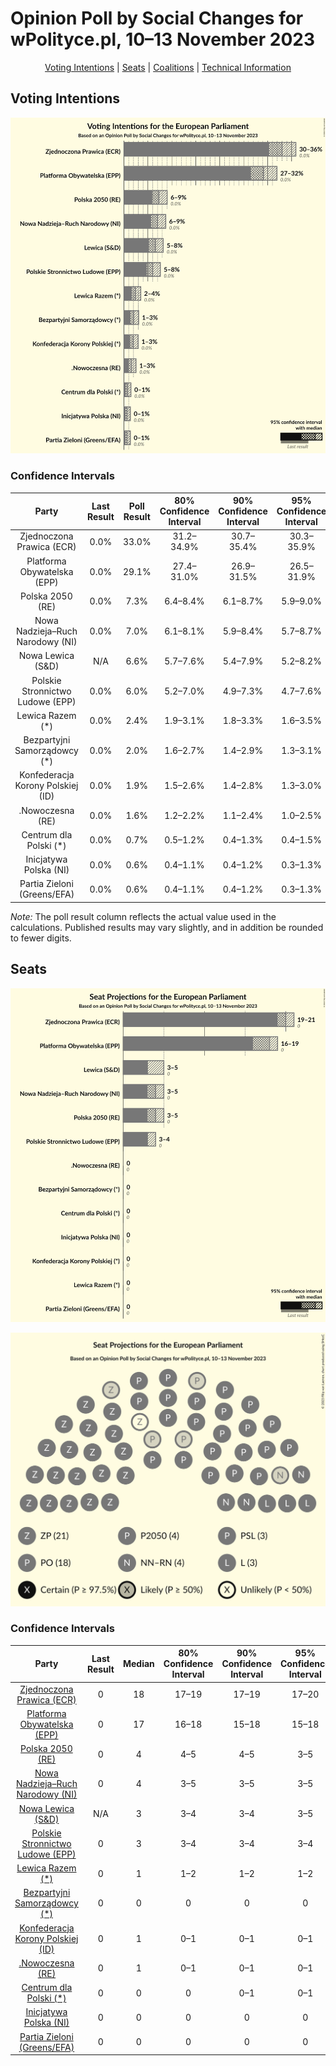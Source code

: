 # Opinion Poll by Social Changes for wPolityce.pl, 10–13 November 2023

<p align="center"><a href="#voting-intentions">Voting Intentions</a> | <a href="#seats">Seats</a> | <a href="#coalitions">Coalitions</a> | <a href="#technical-information">Technical Information</a></p>

## Voting Intentions

![Graph with voting intentions not yet produced](2023-11-13-SocialChanges.png "Voting Intentions")

### Confidence Intervals

| Party | Last Result | Poll Result | 80% Confidence Interval | 90% Confidence Interval | 95% Confidence Interval | 99% Confidence Interval |
|:-----:|:-----------:|:-----------:|:-----------------------:|:-----------------------:|:-----------------------:|:-----------------------:|
| Zjednoczona Prawica (ECR) | 0.0% | 33.0% | 31.2–34.9% |30.7–35.4% |30.3–35.9% |29.4–36.8% |
| Platforma Obywatelska (EPP) | 0.0% | 29.1% | 27.4–31.0% |26.9–31.5% |26.5–31.9% |25.7–32.8% |
| Polska 2050 (RE) | 0.0% | 7.3% | 6.4–8.4% |6.1–8.7% |5.9–9.0% |5.5–9.6% |
| Nowa Nadzieja–Ruch Narodowy (NI) | 0.0% | 7.0% | 6.1–8.1% |5.9–8.4% |5.7–8.7% |5.2–9.3% |
| Nowa Lewica (S&D) | N/A | 6.6% | 5.7–7.6% |5.4–7.9% |5.2–8.2% |4.8–8.7% |
| Polskie Stronnictwo Ludowe (EPP) | 0.0% | 6.0% | 5.2–7.0% |4.9–7.3% |4.7–7.6% |4.4–8.1% |
| Lewica Razem (*) | 0.0% | 2.4% | 1.9–3.1% |1.8–3.3% |1.6–3.5% |1.4–3.9% |
| Bezpartyjni Samorządowcy (*) | 0.0% | 2.0% | 1.6–2.7% |1.4–2.9% |1.3–3.1% |1.2–3.4% |
| Konfederacja Korony Polskiej (ID) | 0.0% | 1.9% | 1.5–2.6% |1.4–2.8% |1.3–3.0% |1.1–3.3% |
| .Nowoczesna (RE) | 0.0% | 1.6% | 1.2–2.2% |1.1–2.4% |1.0–2.5% |0.8–2.8% |
| Centrum dla Polski (*) | 0.0% | 0.7% | 0.5–1.2% |0.4–1.3% |0.4–1.5% |0.3–1.7% |
| Inicjatywa Polska (NI) | 0.0% | 0.6% | 0.4–1.1% |0.4–1.2% |0.3–1.3% |0.2–1.6% |
| Partia Zieloni (Greens/EFA) | 0.0% | 0.6% | 0.4–1.1% |0.4–1.2% |0.3–1.3% |0.2–1.6% |

*Note:* The poll result column reflects the actual value used in the calculations. Published results may vary slightly, and in addition be rounded to fewer digits.

## Seats

![Graph with seats not yet produced](2023-11-13-SocialChanges-seats.png "Seats")

![Graph with seating plan not yet produced](2023-11-13-SocialChanges-seating-plan.png "Seating Plan")

### Confidence Intervals

| Party | Last Result | Median | 80% Confidence Interval | 90% Confidence Interval | 95% Confidence Interval | 99% Confidence Interval |
|:-----:|:-----------:|:------:|:-----------------------:|:-----------------------:|:-----------------------:|:-----------------------:|
| <a href="#zjednoczona-prawica-(ecr)">Zjednoczona Prawica (ECR)</a> | 0 | 18 | 17–19 |17–19 |17–20 |16–20 |
| <a href="#platforma-obywatelska-(epp)">Platforma Obywatelska (EPP)</a> | 0 | 17 | 16–18 |15–18 |15–18 |15–19 |
| <a href="#polska-2050-(re)">Polska 2050 (RE)</a> | 0 | 4 | 4–5 |4–5 |3–5 |3–5 |
| <a href="#nowa-nadzieja–ruch-narodowy-(ni)">Nowa Nadzieja–Ruch Narodowy (NI)</a> | 0 | 4 | 3–5 |3–5 |3–5 |3–5 |
| <a href="#nowa-lewica-(s&d)">Nowa Lewica (S&D)</a> | N/A | 3 | 3–4 |3–4 |3–5 |3–5 |
| <a href="#polskie-stronnictwo-ludowe-(epp)">Polskie Stronnictwo Ludowe (EPP)</a> | 0 | 3 | 3–4 |3–4 |3–4 |2–5 |
| <a href="#lewica-razem-(*)">Lewica Razem (*)</a> | 0 | 1 | 1–2 |1–2 |1–2 |0–2 |
| <a href="#bezpartyjni-samorządowcy-(*)">Bezpartyjni Samorządowcy (*)</a> | 0 | 0 | 0 |0 |0 |0 |
| <a href="#konfederacja-korony-polskiej-(id)">Konfederacja Korony Polskiej (ID)</a> | 0 | 1 | 0–1 |0–1 |0–1 |0–1 |
| <a href="#.nowoczesna-(re)">.Nowoczesna (RE)</a> | 0 | 1 | 0–1 |0–1 |0–1 |0–1 |
| <a href="#centrum-dla-polski-(*)">Centrum dla Polski (*)</a> | 0 | 0 | 0 |0–1 |0–1 |0–1 |
| <a href="#inicjatywa-polska-(ni)">Inicjatywa Polska (NI)</a> | 0 | 0 | 0 |0 |0 |0 |
| <a href="#partia-zieloni-(greens/efa)">Partia Zieloni (Greens/EFA)</a> | 0 | 0 | 0 |0 |0 |0 |

